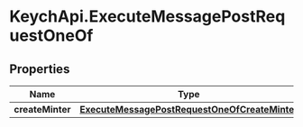 # KeychApi.ExecuteMessagePostRequestOneOf

## Properties

Name | Type | Description | Notes
------------ | ------------- | ------------- | -------------
**createMinter** | [**ExecuteMessagePostRequestOneOfCreateMinter**](ExecuteMessagePostRequestOneOfCreateMinter.md) |  | 


